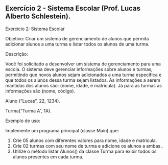 ## Exercício 2 - Sistema Escolar (Prof. Lucas Alberto Schlestein).

Exercício 2: Sistema Escolar

Objetivo: Criar um sistema de gerenciamento de alunos que permita adicionar alunos a uma
turma e listar todos os alunos de uma turma.

Descrição:

Você foi solicitado a desenvolver um sistema de gerenciamento para uma escola. O sistema deve
gerenciar informações sobre alunos e turmas, permitindo que novos alunos sejam adicionados a
uma turma específica e que todos os alunos dessa turma sejam listados. As informações a serem
mantidas dos alunos são: (nome, idade, e matrícula). Já para as turmas as informações são (nome, código).

Aluno (“Lucas”, 22, 1234).

Turma(“Turma A”, 1A).

Exemplo de uso:

Implemente um programa principal (classe Main) que:

1. Crie 05 alunos com diferentes valores para nome, idade e matricula.
2. Crie 02 turmas com seu nome de turma e adicione os alunos a ambas..
3. Utilize o método listar Alunos() da classe Turma para exibir todos os alunos presentes em cada turma.
